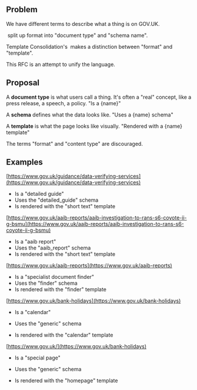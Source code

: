 ## Problem

We have different terms to describe what a thing is on GOV.UK.&nbsp;

&nbsp;split up format into "document type" and "schema name".

Template Consolidation's&nbsp;&nbsp;makes a distinction between "format" and "template".

This RFC is an attempt to unify the language.

## Proposal

A **document type** is what users call a thing. It's often a "real" concept, like a press release, a speech, a policy. "Is a {name}"

A **schema** defines what the data looks like.&nbsp;"Uses a {name} schema"

A **template** is what the page looks like visually. "Rendered with a&nbsp;{name} template"

The terms "format" and "content type" are discouraged.

## Examples

[https://www.gov.uk/guidance/data-verifying-services](https://www.gov.uk/guidance/data-verifying-services)

- Is a "detailed guide"  
- Uses the "detailed\_guide" schema  
- Is rendered with the "short text" template

[https://www.gov.uk/aaib-reports/aaib-investigation-to-rans-s6-coyote-ii-g-bsmu](https://www.gov.uk/aaib-reports/aaib-investigation-to-rans-s6-coyote-ii-g-bsmu)

- Is a "aaib report"  
- Uses the "aaib\_report" schema  
- Is rendered with the "short text" template

[https://www.gov.uk/aaib-reports](https://www.gov.uk/aaib-reports)

- Is a "specialist document finder"  
- Uses the "finder" schema  
- Is rendered with the "finder" template

[https://www.gov.uk/bank-holidays](https://www.gov.uk/bank-holidays)

- Is a "calendar"

- Uses the "generic" schema  
- Is rendered with the "calendar" template

[https://www.gov.uk/](https://www.gov.uk/bank-holidays)

- Is a "special page"

- Uses the "generic" schema  
- Is rendered with the "homepage" template

